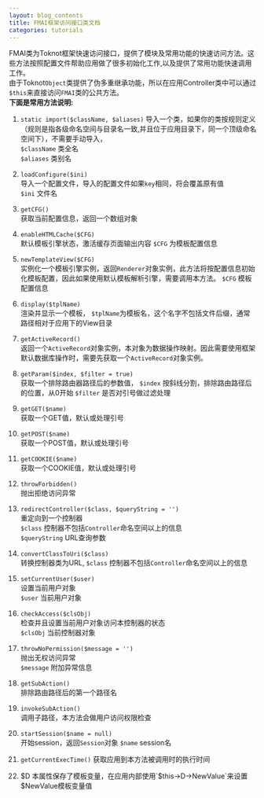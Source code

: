 ```yaml
---
layout: blog_contents
title: FMAI框架访问接口类文档
categories: tutorials
---
```


FMAI类为Toknot框架快速访问接口，提供了模块及常用功能的快速访问方法。这些方法按照配置文件帮助应用做了很多初始化工作,以及提供了常用功能快速调用工作。  
由于Toknot`Object`类提供了伪多重继承功能，所以在应用Controller类中可以通过`$this`来直接访问`FMAI`类的公共方法。  
__下面是常用方法说明:__  

1. `static import($className, $aliases)` 
    导入一个类，如果你的类按规则定义（规则是指各级命名空间与目录名一致,并且位于应用目录下，同一个顶级命名空间下），不需要手动导入，  
    `$className`  类全名  
    `$aliases`    类别名

2. `loadConfigure($ini)`   
    导入一个配置文件，导入的配置文件如果`key`相同，将会覆盖原有值  
    `$ini` 文件名  

3. `getCFG()`   
    获取当前配置信息，返回一个数组对象  

4. `enableHTMLCache($CFG)`  
    默认模板引擎状态，激活缓存页面输出内容
    `$CFG` 为模板配置信息

5. `newTemplateView($CFG)`  
    实例化一个模板引擎实例，返回`Renderer`对象实例，此方法将按配置信息初始化模板配置，因此如果使用默认模板解析引擎，需要调用本方法。
    `$CFG` 模板配置信息

7. `display($tplName)`  
    渲染并显示一个模板，
    `$tplName`为模板名，这个名字不包括文件后缀，通常路径相对于应用下的View目录

6. `getActiveRecord()`  
    返回一个`ActiveRecord`对象实例，本对象为数据操作映射。因此需要使用框架默认数据库操作时，需要先获取一个`ActiveRecord`对象实例。 

7. `getParam($index, $filter = true)`  
    获取一个排除路由器路径后的参数值，
    `$index`  按斜线分割，排除路由路径后的位置，从0开始
    `$filter` 是否对引号做过滤处理

8. `getGET($name)`  
    获取一个GET值，默认或处理引号

9. `getPOST($name)`  
    获取一个POST值，默认或处理引号  

10. `getCOOKIE($name)`  
    获取一个COOKIE值，默认或处理引号  

11. `throwForbidden()`  
    抛出拒绝访问异常  

12. `redirectController($class, $queryString = '')`  
    重定向到一个控制器   
    `$class` 控制器不包括`Controller`命名空间以上的信息  
    `$queryString` URL查询参数  

13. `convertClassToUri($class)`  
    转换控制器类为URL,
    `$class` 控制器不包括`Controller`命名空间以上的信息 

14. `setCurrentUser($user)`  
    设置当前用户对象  
    `$user` 当前用户对象  

15. `checkAccess($clsObj)`  
    检查并且设置当前用户对象访问本控制器的状态  
    `$clsObj` 当前控制器对象  

16. `throwNoPermission($message = '')`  
    抛出无权访问异常  
    `$message`  附加异常信息  

17. `getSubAction()`  
    排除路由路径后的第一个路径名  

18. `invokeSubAction()`  
    调用子路径，本方法会做用户访问权限检查  

19. `startSession($name = null)`  
    开始session，返回`Session`对象
    `$name` session名

20. `getCurrentExecTime()`
    获取应用到本方法被调用时的执行时间  

21. $D   本属性保存了模板变量，在应用内部使用`$this->D->NewValue`来设置$NewValue模板变量值
 
    